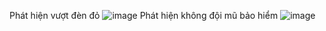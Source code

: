 Phát hiện vượt đèn đỏ
![image](https://github.com/user-attachments/assets/54e89a17-5999-4d88-ba21-e8ab89653585)
Phát hiện không đội mũ bảo hiểm
![image](https://github.com/user-attachments/assets/4d9b2516-f14d-4667-a4ea-fed77ec4287d)

